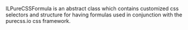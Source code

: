 ILPureCSSFormula is an abstract class which contains customized css selectors and structure for having formulas used in conjunction with the purecss.io css framework.
